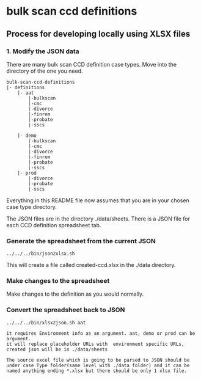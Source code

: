 # bulk scan ccd definitions

## Process for developing locally using XLSX files

### 1. Modify the JSON data

There are many bulk scan CCD definition case types. Move into the directory of the one you need.

    bulk-scan-ccd-definitions
    |- definitions
        |- aat
            |-bulkscan
            |-cmc
            |-divorce
            |-finrem
            |-probate
            |-sscs

        |- demo
            |-bulkscan
            |-cmc
            |-divorce
            |-finrem
            |-probate
            |-sscs
        |- prod
            |-divorce
            |-probate
            |-sscs


Everything in this README file now assumes that you are in your chosen case type directory.
        
The JSON files are in the directory ./data/sheets. There is a JSON file for each CCD definition spreadsheet tab.


### Generate the spreadsheet from the current JSON

```
../../../bin/json2xlsx.sh
```

This will create a file called created-ccd.xlsx in the ./data directory.

### Make changes to the spreadsheet

Make changes to the definition as you would normally.

### Convert the spreadsheet back to JSON

```
../../../bin/xlsx2json.sh aat

it requires Environment info as an argument. aat, demo or prod can be argument.
it will replace placeholder URLs with  environment specific URLs, created json will be in ./data/sheets

The source excel file which is going to be parsed to JSON should be under case Type folder(same level with ./data folder) and it can be named anything ending *.xlsx but there should be only 1 xlsx file.

```

